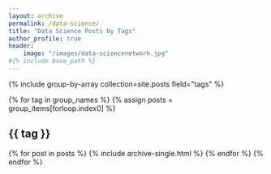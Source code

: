 ```yaml
---
layout: archive
permalink: /data-science/
title: "Data Science Posts by Tags"
author_profile: true
header:
    image: "/images/data-sciencenetwork.jpg"
#{% include base_path %}
---
```



{% include group-by-array collection=site.posts field="tags" %}

{% for tag in group_names %}
  {% assign posts = group_items[forloop.index0] %}
  <h2 id="{{ tag | slugify }}" class="archive__subtitle">{{ tag }}</h2>
  {% for post in posts %}
    {% include archive-single.html %}
  {% endfor %}
{% endfor %}